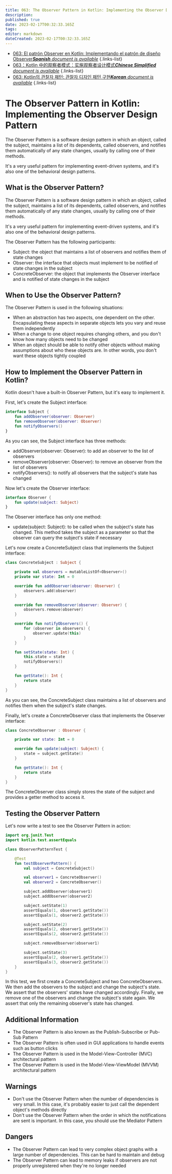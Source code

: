 ```yaml
---
title: 063: The Observer Pattern in Kotlin: Implementing the Observer Design Pattern
description: 
published: true
date: 2023-02-17T00:32:33.165Z
tags: 
editor: markdown
dateCreated: 2023-02-17T00:32:33.165Z
---
```


- [063: El patrón Observer en Kotlin: Implementando el patrón de diseño Observer***Spanish** document is available*](/es/Knowledge-base/Kotlin/Learning/063-the-observer-pattern-in-kotlin-implementing-the-observer-design-pattern)
{.links-list}
- [063：Kotlin 中的观察者模式：实施观察者设计模式***Chinese Simplified** document is available*](/zh/Knowledge-base/Kotlin/Learning/063-the-observer-pattern-in-kotlin-implementing-the-observer-design-pattern)
{.links-list}
- [063: Kotlin의 관찰자 패턴: 관찰자 디자인 패턴 구현***Korean** document is available*](/ko/Knowledge-base/Kotlin/Learning/063-the-observer-pattern-in-kotlin-implementing-the-observer-design-pattern)
{.links-list}


# The Observer Pattern in Kotlin: Implementing the Observer Design Pattern 

The Observer Pattern is a software design pattern in which an object, called the subject, maintains a list of its dependents, called observers, and notifies them automatically of any state changes, usually by calling one of their methods.

It's a very useful pattern for implementing event-driven systems, and it's also one of the behavioral design patterns.

## What is the Observer Pattern? 

The Observer Pattern is a software design pattern in which an object, called the subject, maintains a list of its dependents, called observers, and notifies them automatically of any state changes, usually by calling one of their methods.

It's a very useful pattern for implementing event-driven systems, and it's also one of the behavioral design patterns.

The Observer Pattern has the following participants: 
- Subject: the object that maintains a list of observers and notifies them of state changes 
- Observer: the interface that objects must implement to be notified of state changes in the subject 
- ConcreteObserver: the object that implements the Observer interface and is notified of state changes in the subject 

## When to Use the Observer Pattern? 

The Observer Pattern is used in the following situations: 
- When an abstraction has two aspects, one dependent on the other. Encapsulating these aspects in separate objects lets you vary and reuse them independently 
- When a change to one object requires changing others, and you don't know how many objects need to be changed 
- When an object should be able to notify other objects without making assumptions about who these objects are. In other words, you don't want these objects tightly coupled 

## How to Implement the Observer Pattern in Kotlin? 

Kotlin doesn't have a built-in Observer Pattern, but it's easy to implement it.

First, let's create the Subject interface: 

```kotlin
interface Subject {
    fun addObserver(observer: Observer)
    fun removeObserver(observer: Observer)
    fun notifyObservers()
}
```

As you can see, the Subject interface has three methods: 
- addObserver(observer: Observer): to add an observer to the list of observers 
- removeObserver(observer: Observer): to remove an observer from the list of observers 
- notifyObservers(): to notify all observers that the subject's state has changed 

Now let's create the Observer interface: 

```kotlin
interface Observer {
    fun update(subject: Subject)
}
```

The Observer interface has only one method: 
- update(subject: Subject): to be called when the subject's state has changed. This method takes the subject as a parameter so that the observer can query the subject's state if necessary 

Let's now create a ConcreteSubject class that implements the Subject interface: 

```kotlin
class ConcreteSubject : Subject {

    private val observers = mutableListOf<Observer>()
    private var state: Int = 0

    override fun addObserver(observer: Observer) {
        observers.add(observer)
    }

    override fun removeObserver(observer: Observer) {
        observers.remove(observer)
    }

    override fun notifyObservers() {
        for (observer in observers) {
            observer.update(this)
        }
    }

    fun setState(state: Int) {
        this.state = state
        notifyObservers()
    }

    fun getState(): Int {
        return state
    }
}
```

As you can see, the ConcreteSubject class maintains a list of observers and notifies them when the subject's state changes.

Finally, let's create a ConcreteObserver class that implements the Observer interface: 

```kotlin
class ConcreteObserver : Observer {

    private var state: Int = 0

    override fun update(subject: Subject) {
        state = subject.getState()
    }

    fun getState(): Int {
        return state
    }
}
```

The ConcreteObserver class simply stores the state of the subject and provides a getter method to access it.

## Testing the Observer Pattern 

Let's now write a test to see the Observer Pattern in action: 

```kotlin
import org.junit.Test
import kotlin.test.assertEquals

class ObserverPatternTest {

    @Test
    fun testObserverPattern() {
        val subject = ConcreteSubject()

        val observer1 = ConcreteObserver()
        val observer2 = ConcreteObserver()

        subject.addObserver(observer1)
        subject.addObserver(observer2)

        subject.setState(1)
        assertEquals(1, observer1.getState())
        assertEquals(1, observer2.getState())

        subject.setState(2)
        assertEquals(2, observer1.getState())
        assertEquals(2, observer2.getState())

        subject.removeObserver(observer1)

        subject.setState(3)
        assertEquals(2, observer1.getState())
        assertEquals(3, observer2.getState())
    }
}
```

In this test, we first create a ConcreteSubject and two ConcreteObservers. We then add the observers to the subject and change the subject's state. We assert that the observers' states have changed accordingly. Finally, we remove one of the observers and change the subject's state again. We assert that only the remaining observer's state has changed.

## Additional Information 

- The Observer Pattern is also known as the Publish-Subscribe or Pub-Sub Pattern 
- The Observer Pattern is often used in GUI applications to handle events such as button clicks 
- The Observer Pattern is used in the Model-View-Controller (MVC) architectural pattern 
- The Observer Pattern is used in the Model-View-ViewModel (MVVM) architectural pattern 

## Warnings 

- Don't use the Observer Pattern when the number of dependencies is very small. In this case, it's probably easier to just call the dependent object's methods directly 
- Don't use the Observer Pattern when the order in which the notifications are sent is important. In this case, you should use the Mediator Pattern 

## Dangers 

- The Observer Pattern can lead to very complex object graphs with a large number of dependencies. This can be hard to maintain and debug 
- The Observer Pattern can lead to memory leaks if observers are not properly unregistered when they're no longer needed